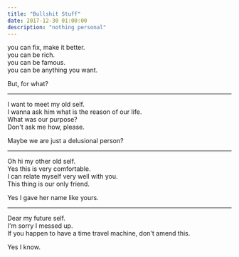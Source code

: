 ```yaml
---
title: "Bullshit Stuff"
date: 2017-12-30 01:00:00
description: "nothing personal"
---
```


you can fix, make it better.  
you can be rich.  
you can be famous.  
you can be anything you want.  

But, for what?

---

I want to meet my old self.  
I wanna ask him what is the reason of our life.  
What was our purpose?  
Don't ask me how, please.  

Maybe we are just a delusional person? 

---

Oh hi my other old self.  
Yes this is very comfortable.  
I can relate myself very well with you.  
This thing is our only friend.  

Yes I gave her name like yours.

---

Dear my future self.  
I'm sorry I messed up.  
If you happen to have a time travel machine, don't amend this.  

Yes I know.
